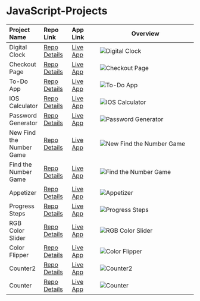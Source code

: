 # JavaScript-Projects


<table class="table">  
  <thead>
    <tr>
      <th align="left" width="15%">Project Name</th>
      <th align="left" width="15%">Repo Link</th>
      <th align="left" width="15%">App Link</th>
      <th align="center">Overview</th>
    </tr>
  </thead>
  <tbody>
     <tr>
      <td>Digital Clock</td>
      <td><a href="https://github.com/axel-ac/Digital-Clock" target="_blank">Repo Details</td>
      <td><a href="https://vanilla-js-digital-clock.netlify.app/" target="_blank">Live App</td>
      <td><img src="https://user-images.githubusercontent.com/102467587/221299705-cadf044b-5142-47fd-b12e-b9cb7642ce8f.gif" alt="Digital Clock"></td>
    </tr>
    <tr>
      <td>Checkout Page</td></td>
      <td><a href="https://github.com/axel-ac/checkout-page" target="_blank">Repo Details</td>
      <td><a href="https://vanilla-js-checkout-page.netlify.app/" target="_blank">Live App</td>
      <td><img src="https://user-images.githubusercontent.com/102467587/222852159-a9e2a7c0-ec51-46a7-85aa-38ec377a7a5a.gif" alt="Checkout Page"></td>
    </tr>
      <tr>
      <td>To-Do App</td>
      <td><a href="https://github.com/axel-ac/My-Todos" target="_blank">Repo Details</td>
      <td><a href="https://vanilla-js-my-todos.netlify.app/" target="_blank">Live App</td>
      <td><img src="https://user-images.githubusercontent.com/102467587/221031138-704f042d-25e6-4afe-9d3e-49aa7bf92a99.gif" alt="To-Do App"></td>
    </tr>
    <tr>
      <td>IOS Calculator</td>
      <td><a href="https://github.com/axel-ac/IOS-calculator" target="_blank">Repo Details</td>
      <td><a href="https://vanillajs-ios-calculator.netlify.app/" target="_blank">Live App</td>
      <td><img src="https://user-images.githubusercontent.com/102467587/218919393-a57f0668-ba05-4e3f-83d3-53a9dfdd9fdf.gif" alt="IOS Calculator"></td>
    </tr>
    <tr>
      <td>Password Generator</td>
      <td><a href="https://github.com/axel-ac/password-generator" target="_blank">Repo Details</td>
      <td><a href="https://vanilla-js-password-generator-axel.netlify.app/" target="_blank">Live App</td>
      <td><img src="https://user-images.githubusercontent.com/102467587/221689733-777904c0-8536-4051-bd1e-bab08a463236.gif" alt="Password Generator"></td>
    </tr>
      <tr>
      <td>New Find the Number Game</td>
      <td><a href="https://github.com/axel-ac/new-find-the-number-game" target="_blank">Repo Details</td>
      <td><a href="https://new-guess-the-number-js.netlify.app/" target="_blank">Live App</td>
      <td><img src="https://user-images.githubusercontent.com/102467587/230734227-f2a8c5e4-0acd-4a9c-a306-a3738c1e616d.gif" alt="New Find the Number Game"></td>
    </tr>
    <tr>
      <td>Find the Number Game</td>
      <td><a href="https://github.com/axel-ac/find-the-number-game" target="_blank">Repo Details</td>
      <td><a href="https://find-the-number-game.netlify.app/" target="_blank">Live App</td>
      <td><img src="https://user-images.githubusercontent.com/102467587/220798350-6158a964-59bd-4870-bb7b-0e02462862c6.gif" alt="Find the Number Game"></td>
    </tr>
     <tr>
      <td>Appetizer</td>
      <td><a href="https://github.com/axel-ac/appetizer" target="_blank">Repo Details</td>
      <td><a href="https://appetizer-vanillajs.netlify.app/" target="_blank">Live App</td>
      <td><img src="https://user-images.githubusercontent.com/102467587/236793505-255a4332-0b2a-41cf-b8cf-0603ee192482.gif" alt="Appetizer"></td>
    </tr>
     <tr>
      <td>Progress Steps</td>
      <td><a href="https://github.com/axel-ac/Progress-Steps" target="_blank">Repo Details</td>
      <td><a href="https://progress-steps-vanillajs.netlify.app/" target="_blank">Live App</td>
      <td><img src="https://user-images.githubusercontent.com/102467587/237213305-1f2188e4-0f94-4175-aa58-e158464acd9d.gif" alt="Progress Steps"></td>
    </tr>
    <tr>
      <td>RGB Color Slider</td>
      <td><a href="https://github.com/axel-ac/rgb-color-slider" target="_blank">Repo Details</td>
      <td><a href="https://rgb-color-slider.netlify.app/" target="_blank">Live App</td>
      <td><img src="https://user-images.githubusercontent.com/102467587/239245945-7ec7babb-755a-4642-97a3-0549c696f92f.gif" alt="RGB Color Slider"></td>
    </tr>
    <tr>
      <td>Color Flipper</td>
      <td><a href="https://github.com/axel-ac/color-flipper" target="_blank">Repo Details</td>
      <td><a href="https://color-flipper-vanillajs-axel.netlify.app/" target="_blank">Live App</td>
      <td><img src="https://user-images.githubusercontent.com/102467587/243007326-d442b552-15b6-493a-9952-71290c67149f.gif" alt="Color Flipper"></td>
    </tr>
    <tr>
      <td>Counter2</td>
      <td><a href="https://github.com/axel-ac/counter-2" target="_blank">Repo Details</td>
      <td><a href="https://counter-2-vanillajs.netlify.app/" target="_blank">Live App</td>
      <td><img src="https://user-images.githubusercontent.com/102467587/241213137-7fd86071-7e8d-48e9-87c4-6d8d21cca428.gif" alt="Counter2"></td>
    </tr>
    <tr>
      <td>Counter</td>
      <td><a href="https://github.com/axel-ac/counter" target="_blank">Repo Details</td>
      <td><a href="https://counter-vanillajs-axel.netlify.app/" target="_blank">Live App</td>
      <td><img src="https://github.com/axel-ac/counter/assets/102467587/aa3de8f7-6c5d-468d-9efb-3dadaf22bf20" alt="Counter"></td>
    </tr>
   </tbody>
</table>
